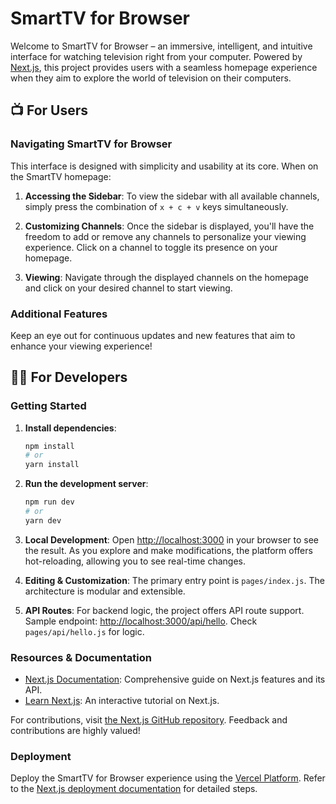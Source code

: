 # SmartTV for Browser

Welcome to SmartTV for Browser – an immersive, intelligent, and intuitive interface for watching television right from your computer. Powered by [Next.js](https://nextjs.org/), this project provides users with a seamless homepage experience when they aim to explore the world of television on their computers.

## 📺 For Users

### Navigating SmartTV for Browser

This interface is designed with simplicity and usability at its core. When on the SmartTV homepage:

1. **Accessing the Sidebar**:
   To view the sidebar with all available channels, simply press the combination of `x + c + v` keys simultaneously.

2. **Customizing Channels**:
   Once the sidebar is displayed, you'll have the freedom to add or remove any channels to personalize your viewing experience. Click on a channel to toggle its presence on your homepage.

3. **Viewing**:
   Navigate through the displayed channels on the homepage and click on your desired channel to start viewing.

### Additional Features

Keep an eye out for continuous updates and new features that aim to enhance your viewing experience!

## 👨‍💻 For Developers

### Getting Started

1. **Install dependencies**:

   ```bash
   npm install
   # or
   yarn install
   ```

2. **Run the development server**:

   ```bash
   npm run dev
   # or
   yarn dev
   ```

3. **Local Development**:
   Open [http://localhost:3000](http://localhost:3000) in your browser to see the result. As you explore and make modifications, the platform offers hot-reloading, allowing you to see real-time changes.

4. **Editing & Customization**:
   The primary entry point is `pages/index.js`. The architecture is modular and extensible.

5. **API Routes**:
   For backend logic, the project offers API route support. Sample endpoint: [http://localhost:3000/api/hello](http://localhost:3000/api/hello). Check `pages/api/hello.js` for logic.

### Resources & Documentation

- [Next.js Documentation](https://nextjs.org/docs): Comprehensive guide on Next.js features and its API.
- [Learn Next.js](https://nextjs.org/learn): An interactive tutorial on Next.js.

For contributions, visit [the Next.js GitHub repository](https://github.com/vercel/next.js/). Feedback and contributions are highly valued!

### Deployment

Deploy the SmartTV for Browser experience using the [Vercel Platform](https://vercel.com/new?utm_medium=default-template&filter=next.js&utm_source=create-next-app&utm_campaign=create-next-app-readme). Refer to the [Next.js deployment documentation](https://nextjs.org/docs/deployment) for detailed steps.
